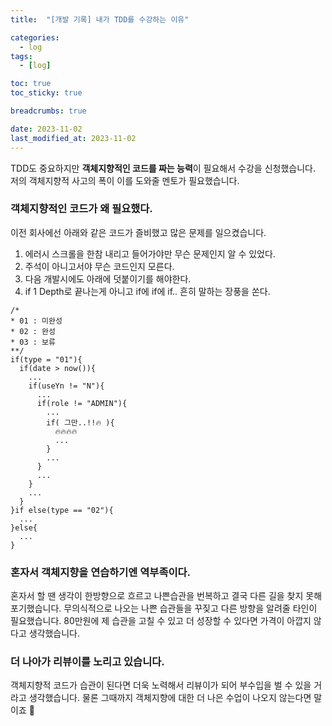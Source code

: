 ```yaml
---
title:  "[개발 기록] 내가 TDD를 수강하는 이유"

categories:
  - log
tags:
  - [log]

toc: true
toc_sticky: true

breadcrumbs: true

date: 2023-11-02
last_modified_at: 2023-11-02
---
```


TDD도 중요하지만 **객체지향적인 코드를 짜는 능력**이 필요해서 수강을 신청했습니다.
저의 객체지향적 사고의 폭이 이를 도와줄 멘토가 필요했습니다.

### 객체지향적인 코드가 왜 필요했다.
이전 회사에선 아래와 같은 코드가 즐비했고 많은 문제를 일으켰습니다.  
1. 에러시 스크롤을 한참 내리고 들어가야만 무슨 문제인지 알 수 있었다.
2. 주석이 아니고서야 무슨 코드인지 모른다.
3. 다음 개발시에도 아래에 덧붙이기를 해야한다.
4. if 1 Depth로 끝나는게 아니고 if에 if에 if.. 흔히 말하는 장풍을 쏜다.
```
/*
* 01 : 미완성
* 02 : 완성
* 03 : 보류
**/
if(type = "01"){
  if(date > now()){
    ...
    if(useYn != "N"){
      ...
      if(role != "ADMIN"){
        ...
        if( 그만..!!🔥 ){
          🔥🔥🔥🔥
          ...
        }
        ...
      }
      ...
    }
    ...
  }
}if else(type == "02"){
  ...
}else{
  ...
}
```

### 혼자서 객체지향을 연습하기엔 역부족이다.
혼자서 할 땐 생각이 한방향으로 흐르고 나쁜습관을 번복하고 결국 다른 길을 찾지 못해 포기했습니다.
무의식적으로 나오는 나쁜 습관들을 꾸짖고 다른 방향을 알려줄 타인이 필요했습니다.
80만원에 제 습관을 고칠 수 있고 더 성장할 수 있다면 가격이 아깝지 않다고 생각했습니다.

### 더 나아가 리뷰이를 노리고 있습니다.
객체지향적 코드가 습관이 된다면 더욱 노력해서 리뷰이가 되어 부수입을 벌 수 있을 거라고 생각했습니다.
물론 그때까지 객체지향에 대한 더 나은 수업이 나오지 않는다면 말이죠 🧐
